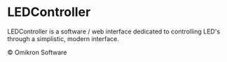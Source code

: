 # LEDController

LEDController is a software / web interface dedicated to controlling LED's through a simplistic, modern interface.


© Omikron Software

